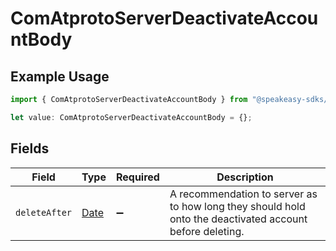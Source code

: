 # ComAtprotoServerDeactivateAccountBody

## Example Usage

```typescript
import { ComAtprotoServerDeactivateAccountBody } from "@speakeasy-sdks/bluesky/models/operations";

let value: ComAtprotoServerDeactivateAccountBody = {};
```

## Fields

| Field                                                                                                    | Type                                                                                                     | Required                                                                                                 | Description                                                                                              |
| -------------------------------------------------------------------------------------------------------- | -------------------------------------------------------------------------------------------------------- | -------------------------------------------------------------------------------------------------------- | -------------------------------------------------------------------------------------------------------- |
| `deleteAfter`                                                                                            | [Date](https://developer.mozilla.org/en-US/docs/Web/JavaScript/Reference/Global_Objects/Date)            | :heavy_minus_sign:                                                                                       | A recommendation to server as to how long they should hold onto the deactivated account before deleting. |